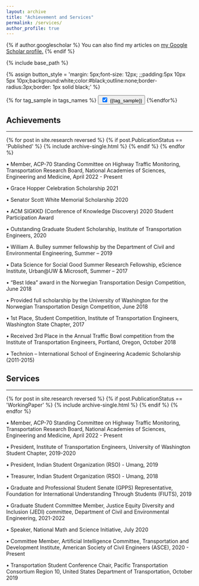 ```yaml
---
layout: archive
title: "Achievement and Services"
permalink: /services/
author_profile: true
---
```


{% if author.googlescholar %}
  You can also find my articles on <u><a href="{{author.googlescholar}}">my Google Scholar profile</a>.</u>
{% endif %}

{% include base_path %}




{% assign button_style = 'margin: 5px;font-size: 12px; ;;padding:5px 10px 5px 10px;background:white;color:#black;outline:none;border-radius:3px;border: 1px solid black;' %}
<div>
    {% for tag_sample in tags_names %}
  	<button id = "b_{{tag_sample}}" onclick="checked('{{tag_sample}}')" style="{{button_style}}" onmouseover="func_hover('b_{{tag_sample}}')" onmouseout= "func_out('{{tag_sample}}')">
	<input type="checkbox" id="{{tag_sample}}"  checked=checked style="margin-right:8px">{{tag_sample}}</button>
    {%endfor%}
    
</div>

<div><h2> Achievements </h2></div>
<hr style="border-color:black;">
{% for post in site.research reversed %}
  {% if post.PublicationStatus == 'Published' %}
    {% include archive-single.html %}
  {% endif %}
{% endfor %}


•	Member, ACP-70 Standing Committee on Highway Traffic Monitoring, Transportation Research Board, National Academies of Sciences, Engineering and Medicine, April 2022 - Present

•	Grace Hopper Celebration Scholarship 2021

•	Senator Scott White Memorial Scholarship 2020

•	ACM SIGKKD (Conference of Knowledge Discovery) 2020 Student Participation Award

•	Outstanding Graduate Student Scholarship, Institute of Transportation Engineers, 2020

•	William A. Bulley summer fellowship by the Department of Civil and Environmental Engineering, Summer – 2019

•	Data Science for Social Good Summer Research Fellowship, eScience Institute, Urban@UW & Microsoft, Summer – 2017

•	“Best Idea” award in the Norwegian Transportation Design Competition, June 2018

•	Provided full scholarship by the University of Washington for the Norwegian Transportation Design Competition, June 2018

•	1st Place, Student Competition, Institute of Transportation Engineers, Washington State Chapter, 2017

•	Received 3rd Place in the Annual Traffic Bowl competition from the Institute of Transportation Engineers, Portland, Oregon, October 2018

•	Technion – International School of Engineering Academic Scholarship (2011-2015)

<div><h2>Services </h2> </div>
<hr style="border-color:black;">
{% for post in site.research reversed %}
  {% if post.PublicationStatus == 'WorkingPaper' %}
    {% include archive-single.html %}
  {% endif %}
{% endfor %}
 
•	Member, ACP-70 Standing Committee on Highway Traffic Monitoring, Transportation Research Board, National Academies of Sciences, Engineering and Medicine, April 2022 - Present

•	President, Institute of Transportation Engineers, University of Washington Student Chapter, 2019-2020

•	President, Indian Student Organization (RSO) - Umang, 2019

•	Treasurer, Indian Student Organization (RSO) - Umang, 2018

•	Graduate and Professional Student Senate (GPPS) Representative, Foundation for International Understanding Through Students (FIUTS), 2019

•	Graduate Student Committee Member, Justice Equity Diversity and Inclusion (JEDI) committee, Department of Civil and Environmental Engineering, 2021-2022

•	Speaker, National Math and Science Initiative, July 2020

•	Committee Member, Artificial Intelligence Committee, Transportation and Development Institute, American Society of Civil Engineers (ASCE), 2020 - Present

•	Transportation Student Conference Chair, Pacific Transportation Consortium Region 10, United States Department of Transportation, October 2019

<script> 
  
  function checked(tag){
         
          let chec = document.getElementById(tag);
	  let b_tag = 'b_'+tag;
	  let button_tag = document.getElementById(b_tag);
	  
          
  
          if (chec.checked == false){
              chec.checked = true; 
              toggle(tag,'block');
	      button_tag.style.border = "1px solid black";
	      button_tag.style.backgroundColor = "white";
              
          }
          else if (chec.checked == true) {
              chec.checked = false;
              toggle(tag,'none');
	      button_tag.style.border = "1px solid black";
	      button_tag.style.backgroundColor = "#878484";
              
          }
  }
  
  function toggle(className, displayState){
          
          var elements = document.getElementsByClassName(className);
          for (var i = 0; i < elements.length; i++){
               elements[i].style.display = displayState;
          }
  }
     
  function func_hover(tag){
    let elemento = document.getElementById(tag);
    elemento.style.backgroundColor = "#878484";
    elemento.style.border = "1px solid black";
					      
    
    
  }
    
  function func_out(tag){
    
    let b_tag = 'b_'+tag;
    let chec = document.getElementById(tag);
    let elemento = document.getElementById(b_tag);
    if (chec.checked == false){elemento.style.border = "1px solid black";}	
    else {elemento.style.backgroundColor = "white";}
   
    
	}
 
            
</script>

